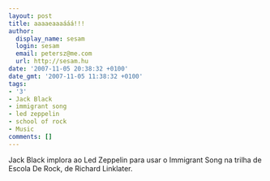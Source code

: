 ```yaml
---
layout: post
title: aaaaeaaaááá!!!
author:
  display_name: sesam
  login: sesam
  email: petersz@me.com
  url: http://sesam.hu
date: '2007-11-05 20:38:32 +0100'
date_gmt: '2007-11-05 11:38:32 +0100'
tags:
- '3'
- Jack Black
- immigrant song
- led zeppelin
- school of rock
- Music
comments: []
---
```


Jack Black implora ao Led Zeppelin para usar o Immigrant Song na trilha de Escola De Rock, de Richard Linklater.
